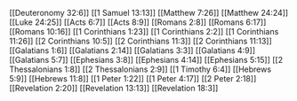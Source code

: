 [[Deuteronomy 32:6]]
[[1 Samuel 13:13]]
[[Matthew 7:26]]
[[Matthew 24:24]]
[[Luke 24:25]]
[[Acts 6:7]]
[[Acts 8:9]]
[[Romans 2:8]]
[[Romans 6:17]]
[[Romans 10:16]]
[[1 Corinthians 1:23]]
[[1 Corinthians 2:2]]
[[1 Corinthians 11:26]]
[[2 Corinthians 10:5]]
[[2 Corinthians 11:3]]
[[2 Corinthians 11:13]]
[[Galatians 1:6]]
[[Galatians 2:14]]
[[Galatians 3:3]]
[[Galatians 4:9]]
[[Galatians 5:7]]
[[Ephesians 3:8]]
[[Ephesians 4:14]]
[[Ephesians 5:15]]
[[2 Thessalonians 1:8]]
[[2 Thessalonians 2:9]]
[[1 Timothy 6:4]]
[[Hebrews 5:9]]
[[Hebrews 11:8]]
[[1 Peter 1:22]]
[[1 Peter 4:17]]
[[2 Peter 2:18]]
[[Revelation 2:20]]
[[Revelation 13:13]]
[[Revelation 18:3]]
